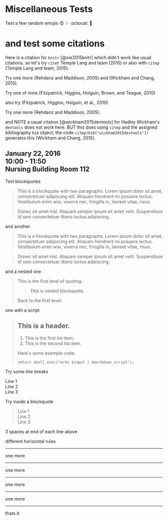 
# Miscellaneous Tests

Test a few random emojis :heart_eyes: :sparkles: :octocat: :large_blue_circle:

# and test some citations

Here is a citation for `knitr` [@xie2015knitr] which didn't work like usual citations. so let's try `citet` Temple Lang and team (2015) or also with `citep` (Temple Lang and team, 2015).

Try one more (Rehdanz and Maddison, 2005) and (Wickham and Chang, 2015).

Try one of mine (Fitzpatrick, Higgins, Holguin, Brown, and Teague, 2010) 

also try (Fitzpatrick, Higgins, Holguin, et al., 2010)

Try one more (Rehdanz and Maddison, 2005).

and NOTE a usual citation [@wickham2015devtools] for Hadley Wickham's `devtools` does not work here. BUT this does using `citep` and the assigned bibliography `bib` object; the code `citep(bib["wickham2015devtools"])` generates this (Wickham and Chang, 2015).

## January 22, 2016 <br> 10:00 - 11:50 <br> Nursing Building Room 112

Test blockquotes

> This is a blockquote with two paragraphs. Lorem ipsum dolor sit amet,
> consectetuer adipiscing elit. Aliquam hendrerit mi posuere lectus.
> Vestibulum enim wisi, viverra nec, fringilla in, laoreet vitae, risus.
> 
> Donec sit amet nisl. Aliquam semper ipsum sit amet velit. Suspendisse
> id sem consectetuer libero luctus adipiscing.

and another

> This is a blockquote with two paragraphs. Lorem ipsum dolor sit amet,
consectetuer adipiscing elit. Aliquam hendrerit mi posuere lectus.
Vestibulum enim wisi, viverra nec, fringilla in, laoreet vitae, risus.

> Donec sit amet nisl. Aliquam semper ipsum sit amet velit. Suspendisse
id sem consectetuer libero luctus adipiscing.

and a nested one

> This is the first level of quoting.
>
> > This is nested blockquote.
>
> Back to the first level.

one with a script

> ## This is a header.
> 
> 1.   This is the first list item.
> 2.   This is the second list item.
> 
> Here's some example code:
> 
>     return shell_exec("echo $input | $markdown_script");

Try some line breaks

Line 1   
Line 2   
Line 3   

Try inside a blockquote

> Line 1   
> Line 2   
> Line 3   

3 spaces at end of each line above

different horizontal rules

* * *

one more

***

one more

*****

one more

- - -

one more

---------------------------------------

thats it

